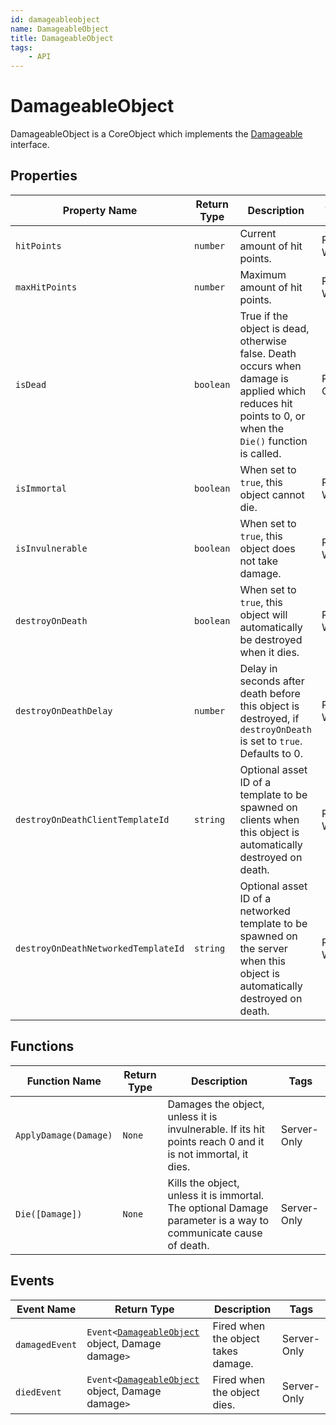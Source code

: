 ```yaml
---
id: damageableobject
name: DamageableObject
title: DamageableObject
tags:
    - API
---
```


# DamageableObject

DamageableObject is a CoreObject which implements the [Damageable](damageable.md) interface.

## Properties

| Property Name | Return Type | Description | Tags |
| -------- | ----------- | ----------- | ---- |
| `hitPoints` | `number` | Current amount of hit points. | Read-Write |
| `maxHitPoints` | `number` | Maximum amount of hit points. | Read-Write |
| `isDead` | `boolean` | True if the object is dead, otherwise false. Death occurs when damage is applied which reduces hit points to 0, or when the `Die()` function is called. | Read-Only |
| `isImmortal` | `boolean` | When set to `true`, this object cannot die. | Read-Write |
| `isInvulnerable` | `boolean` | When set to `true`, this object does not take damage. | Read-Write |
| `destroyOnDeath` | `boolean` | When set to `true`, this object will automatically be destroyed when it dies. | Read-Write |
| `destroyOnDeathDelay` | `number` | Delay in seconds after death before this object is destroyed, if `destroyOnDeath` is set to `true`. Defaults to 0. | Read-Write |
| `destroyOnDeathClientTemplateId` | `string` | Optional asset ID of a template to be spawned on clients when this object is automatically destroyed on death. | Read-Write |
| `destroyOnDeathNetworkedTemplateId` | `string` | Optional asset ID of a networked template to be spawned on the server when this object is automatically destroyed on death. | Read-Write |

## Functions

| Function Name | Return Type | Description | Tags |
| -------- | ----------- | ----------- | ---- |
| `ApplyDamage(Damage)` | `None` | Damages the object, unless it is invulnerable. If its hit points reach 0 and it is not immortal, it dies. | Server-Only |
| `Die([Damage])` | `None` | Kills the object, unless it is immortal. The optional Damage parameter is a way to communicate cause of death. | Server-Only |

## Events

| Event Name | Return Type | Description | Tags |
| ----- | ----------- | ----------- | ---- |
| `damagedEvent` | `Event<`[`DamageableObject`](damageableobject.md) object, Damage damage`>` | Fired when the object takes damage. | Server-Only |
| `diedEvent` | `Event<`[`DamageableObject`](damageableobject.md) object, Damage damage`>` | Fired when the object dies. | Server-Only |
